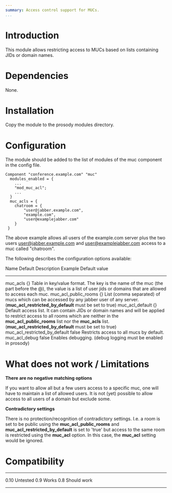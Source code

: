 ```yaml
---
summary: Access control support for MUCs.
...
```


Introduction
============

This module allows restricting access to MUCs based on lists containing JIDs
or domain names.

Dependencies
============

None.

Installation
============

Copy the module to the prosody modules directory.

Configuration
=============

The module should be added to the list of modules of the muc component in the
config file.

    Component "conference.example.com" "muc"
      modules_enabled = {
        ...
        "mod_muc_acl";
        ...
      }
      muc_acls = {
        chatroom = {
            "user@jabber.example.com",
            "example.com",
            "user@examplejabber.com"
        }
     }

The above example allows all users of the example.com server plus the two users
user@jabber.example.com and user@examplejabber.com access to a muc called
"chatroom".

The following describes the configuration options available:


  Name                                Default   Description     Example        Default value
  ----------------------------------- --------- ---------------------------------------------------------------------------------------------------------------------------------------------------------------------------------------------------------------------------------------------------------------
  muc\_acls                           {}        Table in key/value format. The key is the name of the muc (the part before the @), the value is a list of user jids or domains that are allowed to access each muc.
  muc\_acl\_public\_rooms             {}        List (comma separated) of mucs which can be accessed by any jabber user of any server. (**muc\_acl\_restricted\_by\_default** must be set to true)
  muc\_acl\_default                   {}        Default access list. It can contain JIDs or domain names and will be applied to restrict access to all rooms which are neither in the **muc\_acl\_public\_rooms** list nor the **muc\_acls** list. (**muc\_acl\_restricted\_by\_default** must be set to true)
  muc\_acl\_restricted\_by\_default   false     Restricts access to all mucs by default.
  muc\_acl\_debug                     false     Enables debugging. (debug logging must be enabled in prosody)


What does not work / Limitations
================================

**There are no negative matching options**

If you want to allow all but a few users access to a specific muc, one will have to maintain
a list of allowed users. It is not (yet) possible to allow access to all users of a domain but
exclude some.

**Contradictory settings**

There is no protection/recognition of contradictory settings.
I.e. a room is set to be public using the **muc\_acl\_public\_rooms** and
**muc\_acl\_restricted\_by\_default** is set to 'true' but access to the same room
is restricted using the **muc\_acl** option. In this case, the **muc\_acl**
setting would be ignored.

Compatibility
=============

  ------ -------------
  0.10   Untested
  0.9    Works
  0.8    Should work
  ------ -------------
